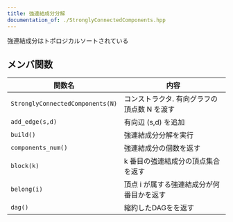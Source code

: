 ```yaml
---
title: 強連結成分分解
documentation_of: ./StronglyConnectedComponents.hpp
---
```

強連結成分はトポロジカルソートされている

## メンバ関数

| 関数名                           | 内容                                        |
| -------------------------------- | ------------------------------------------- |
| `StronglyConnectedComponents(N)` | コンストラクタ. 有向グラフの頂点数 N を渡す |
| `add_edge(s,d)`                  | 有向辺 (s,d) を追加                         |
| `build()`                        | 強連結成分分解を実行                        |
| `components_num()`               | 強連結成分の個数を返す                      |
| `block(k)`                       | k 番目の強連結成分の頂点集合を返す          |
| `belong(i)`                      | 頂点 i が属する強連結成分が何番目かを返す   |
| `dag()`                          | 縮約したDAGをを返す                         |
